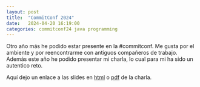 ```yaml
---
layout: post
title:  "CommitConf 2024"
date:   2024-04-20 16:19:00
categories: commitconf24 java programming
---
```

Otro año más he podido estar presente en la #commitconf. Me gusta por el ambiente
y por reencontrarme con antiguos compañeros de trabajo. Además este año he podido
presentar mi charla, lo cual para mi ha sido un autentico reto.

Aquí dejo un enlace a las slides en [html](https://tonivade.es/commitconf24/slides.html) 
o [pdf](https://tonivade.es/commitconf24/slides.pdf) de la charla.
